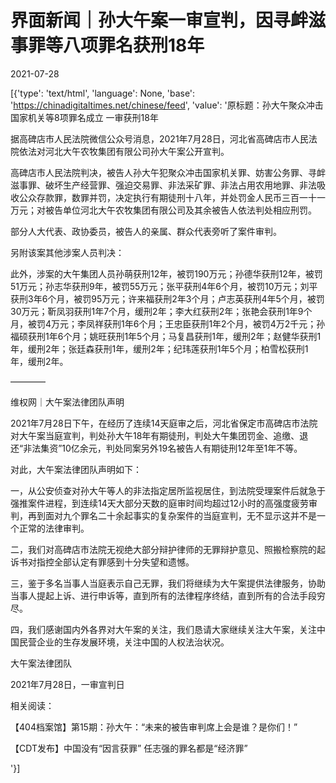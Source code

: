 # 界面新闻｜孙大午案一审宣判，因寻衅滋事罪等八项罪名获刑18年

2021-07-28

[{'type': 'text/html', 'language': None, 'base': 'https://chinadigitaltimes.net/chinese/feed', 'value': '原标题：孙大午聚众冲击国家机关等8项罪名成立 一审获刑18年

据高碑店市人民法院微信公众号消息，2021年7月28日，河北省高碑店市人民法院依法对河北大午农牧集团有限公司孙大午案公开宣判。

高碑店市人民法院判决，被告人孙大午犯聚众冲击国家机关罪、妨害公务罪、寻衅滋事罪、破坏生产经营罪、强迫交易罪、非法采矿罪、非法占用农用地罪、非法吸收公众存款罪，数罪并罚，决定执行有期徒刑十八年，并处罚金人民币三百一十一万元；对被告单位河北大午农牧集团有限公司及其余被告人依法判处相应刑罚。

部分人大代表、政协委员，被告人的亲属、群众代表旁听了案件审判。

另附该案其他涉案人员判决：

此外，涉案的大午集团人员孙萌获刑12年，被罚190万元；孙德华获刑12年，被罚51万元；孙志华获刑9年，被罚55万元；张平获刑4年6个月，被罚10万元；刘平获刑3年6个月，被罚95万元；许来福获刑2年3个月；卢志英获刑4年5个月，被罚30万元；靳凤羽获刑1年7个月，缓刑2年；李大红获刑2年；张艳会获刑1年9个月，被罚4万元；李凤祥获刑1年6个月；王忠臣获刑1年2个月，被罚4万2千元；孙福硕获刑1年6个月；姚旺获刑1年5个月；马复昌获刑1年，缓刑2年；赵健华获刑1年，缓刑2年；张廷森获刑1年，缓刑2年；纪玮莲获刑1年5个月；柏雪松获刑1年，缓刑2年。

————

维权网｜大午案法律团队声明

2021年7月28日下午，在经历了连续14天庭审之后，河北省保定市高碑店市法院对大午案当庭宣判，判处孙大午18年有期徒刑，判处大午集团罚金、追缴、退还“非法集资”10亿余元，判处同案另外19名被告人有期徒刑12年至1年不等。

对此，大午案法律团队声明如下：

一，从公安侦查对孙大午等人的非法指定居所监视居住，到法院受理案件后就急于强推案件进程，到连续14天大部分天数的庭审时间均超过12小时的高强度疲劳审判，再到面对九个罪名二十余起事实的复杂案件的当庭宣判，无不显示这并不是一个正常的法律审判。

二，我们对高碑店市法院无视绝大部分辩护律师的无罪辩护意见、照搬检察院的起诉书对指控全部认定有罪感到十分失望和遗憾。

三，鉴于多名当事人当庭表示自己无罪，我们将继续为大午案提供法律服务，协助当事人提起上诉、进行申诉等，直到所有的法律程序终结，直到所有的合法手段穷尽。

四，我们感谢国内外各界对大午案的关注，我们恳请大家继续关注大午案，关注中国民营企业的生存发展环境，关注中国的人权法治状况。

大午案法律团队

2021年7月28日，一审宣判日

相关阅读：





【404档案馆】第15期：孙大午：“未来的被告审判席上会是谁？是你们！”





【CDT发布】中国没有“因言获罪” 任志强的罪名都是“经济罪”





'}]